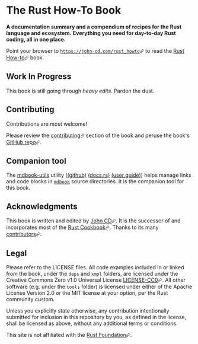 # The Rust How-To Book

**A documentation summary and a compendium of recipes for the Rust language and ecosystem.**
**Everything you need for day-to-day Rust coding, all in one place.**

Point your browser to [`https://john-cd.com/rust_howto`][rust-howto-website]⮳ to read the [Rust How-to][rust-howto-website]⮳ book.

## Work In Progress

This book is still going through _heavy edits_. Pardon the dust.

## Contributing

Contributions are most welcome!

Please review the [contributing][rust-howto-contributing-website]⮳ section of the book and peruse the book's [GitHub repo][rust-howto-github]⮳.

## Companion tool

The [mdbook-utils][c-mdbook-utils-crates.io] utility ([(github)][c-mdbook-utils-github]  [(docs.rs)][c-mdbook-utils-docs-rs]  [(user guide)][c-mdbook-utils-user-guide]) helps manage links and code blocks in [`mdbook`][c-mdbook] source directories. It is the companion tool for this book.

## Acknowledgments

This book is written and edited by [John CD][john-cd]⮳. It is the successor of and incorporates most of the [Rust Cookbook][rust-cookbook-website]⮳. Thanks to its many [contributors][rust-cookbook-contributors-website]⮳.

## Legal

Please refer to the LICENSE files. All code examples included in or linked from the book, under the `deps` and `xmpl` folders, are licensed under the Creative Commons Zero v1.0 Universal License [LICENSE-CC0][CC0]⮳. All other software (e.g. under the `tools` folder) is licensed under either of the Apache License Version 2.0 or the MIT license at your option, per the Rust community custom.

Unless you explicitly state otherwise, any contribution intentionally submitted for inclusion in this repository by you, as defined in the license, shall be licensed as above, without any additional terms or conditions.

This site is not affiliated with the [Rust Foundation][rust-foundation-website]⮳.

[CC0]: https://creativecommons.org/publicdomain/zero/1.0/legalcode
[c-mdbook]: https://rust-lang.github.io/mdBook
[c-mdbook-utils-github]: https://github.com/john-cd/mdbook-utils
[c-mdbook-utils-docs-rs]: https://docs.rs/mdbook-utils/latest/mdbook_utils
[c-mdbook-utils-crates.io]: https://crates.io/crates/mdbook-utils
[c-mdbook-utils-user-guide]: https://john-cd.github.io/mdbook-utils
[john-cd]: https://github.com/john-cd
[rust-cookbook-website]: <https://rust-lang-nursery.github.io/rust-cookbook>
[rust-cookbook-contributors-website]: https://github.com/rust-lang-nursery/rust-cookbook/graphs/contributors
[rust-foundation-website]: https://foundation.rust-lang.org
[rust-howto-website]: https://john-cd.com/rust_howto
[rust-howto-contributing-website]: https://john-cd.com/rust_howto/contributing.html
[rust-howto-github]: https://github.com/john-cd/rust_howto
